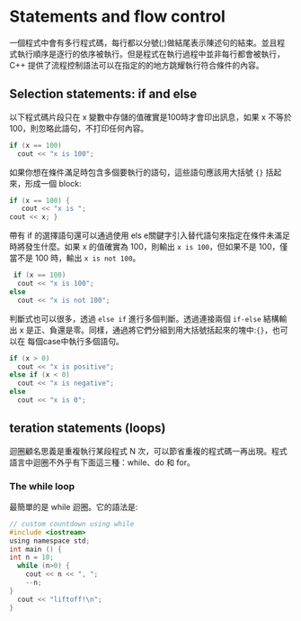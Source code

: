 # Statements and flow control
一個程式中會有多行程式碼，每行都以分號(;)做結尾表示陳述句的結束。並且程式執行順序是逐行的依序被執行。但是程式在執行過程中並非每行都會被執行，C++ 提供了流程控制語法可以在指定的的地方跳耀執行符合條件的內容。

## Selection statements: if and else
以下程式碼片段只在 x 變數中存儲的值確實是100時才會印出訊息，如果 x 不等於100，則忽略此語句，不打印任何內容。

```c
if (x == 100)
  cout << "x is 100";
```

如果你想在條件滿足時包含多個要執行的語句，這些語句應該用大括號 `{}` 括起來，形成一個 block:

```c
if (x == 100) {
   cout << "x is ";
cout << x; }
```

帶有 if 的選擇語句還可以通過使用 els e關鍵字引入替代語句來指定在條件未滿足時將發生什麼。如果 x 的值確實為 100，則輸出 `x is 100`，但如果不是 100，僅當不是 100 時，輸出 `x is not 100`。

```c
 if (x == 100)
  cout << "x is 100";
else
  cout << "x is not 100";
```

判斷式也可以很多，透過 `else if` 進行多個判斷。透過連接兩個 `if-else` 結構輸出 x 是正、負還是零。同樣，通過將它們分組到用大括號括起來的塊中:`{}`，也可以在 每個case中執行多個語句。

```c
if (x > 0)
  cout << "x is positive";
else if (x < 0)
  cout << "x is negative";
else
  cout << "x is 0";
```

## teration statements (loops)
迴圈顧名思義是重複執行某段程式 N 次，可以節省重複的程式碼一再出現。程式語言中迴圈不外乎有下面這三種：while、do 和 for。

### The while loop
最簡單的是 while 迴圈。它的語法是:

```c
// custom countdown using while
#include <iostream>
using namespace std;
int main () {
int n = 10;
  while (n>0) {
    cout << n << ", ";
    --n;
}
  cout << "liftoff!\n";
}
```